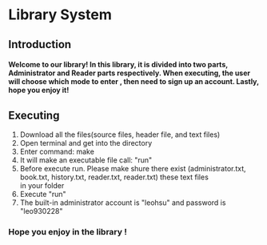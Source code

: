 # Library System

## Introduction
####  Welcome to our library!  In this library, it is divided into two parts, Administrator and Reader parts respectively. When executing, the user will choose which mode to enter , then need to sign up an account. Lastly, hope you enjoy it!

## Executing 
1. Download all the files(source files, header file, and text files)
2. Open terminal and get into the directory
3. Enter command: make 
4. It will make an executable file call: "run"
5. Before execute run. Please make shure there exist (administrator.txt, book.txt, history.txt, reader.txt, reader.txt) these text files   
   in your folder 
6. Execute "run"
7. The built-in administrator account is "leohsu" and password is "leo930228"

### Hope you enjoy in the library !
